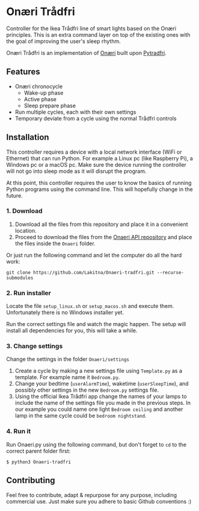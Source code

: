 # Onæri Trådfri
Controller for the Ikea Trådfri line of smart lights based on the Onæri principles. This is an extra command layer on top of the existing ones with the goal of improving the user's sleep rhythm.

Onæri Trådfri is an implementation of [Onæri](https://github.com/Lakitna/Onaeri) built upon [Pytradfri](https://github.com/ggravlingen/pytradfri).


## Features
- Onæri chronocycle
  - Wake-up phase
  - Active phase
  - Sleep prepare phase
- Run multiple cycles, each with their own settings
- Temporary deviate from a cycle using the normal Trådfri controls


## Installation
This controller requires a device with a local network interface (WiFi or Ethernet) that can run Python. For example a Linux pc (like Raspberry Pi), a Windows pc or a macOS pc. Make sure the device running the controller will not go into sleep mode as it will disrupt the program.

At this point, this controller requires the user to know the basics of running Python programs using the command line. This will hopefully change in the future.

### 1. Download
1. Download all the files from this repository and place it in a convenient location.
2. Proceed to download the files from the [Onaeri API repository](https://github.com/Lakitna/Onaeri) and place the files inside the `Onaeri` folder.

Or just run the following command and let the computer do all the hard work:

    git clone https://github.com/Lakitna/Onaeri-tradfri.git --recurse-submodules


### 2. Run installer
Locate the file `setup_linux.sh` or `setup_macos.sh` and execute them. Unfortunately there is no Windows installer yet.

Run the correct settings file and watch the magic happen. The setup will install all dependencies for you, this will take a while.


### 3. Change settings
Change the settings in the folder `Onaeri/settings`

1. Create a cycle by making a new settings file using `Template.py` as a template. For example name it `Bedroom.py`.
2. Change your bedtime (`userAlarmTime`), waketime (`userSleepTime`), and possibly other settings in the new `Bedroom.py` settings file.
3. Using the official Ikea Trådfri app change the names of your lamps to include the name of the settings file you made in the previous steps. In our example you could name one light `Bedroom ceiling` and another lamp in the same cycle could be `bedroom nightstand`.


### 4. Run it
Run Onaeri.py using the following command, but don't forget to `cd` to the correct parent folder first:

    $ python3 Onaeri-tradfri


## Contributing
Feel free to contribute, adapt & repurpose for any purpose, including commercial use. Just make sure you adhere to basic Github conventions :)
